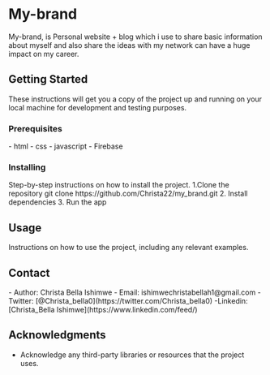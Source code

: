 <h1>My-brand</h1>

<p>My-brand, is Personal website + blog which i use to share basic information about myself and also share the ideas with my network can have a huge impact on my career.
</p>

<h2>Getting Started</h2>

<p>These instructions will get you a copy of the project up and running on your local machine for development and testing purposes.</p>

<h3>Prerequisites</h3>

<p>
- html
- css
  - javascript
  - Firebase
</p>

<h3>Installing</h3>

<p>Step-by-step instructions on how to install the project.
 1.Clone the repository
  git clone https://github.com/Christa22/my_brand.git
  2. Install dependencies
  3. Run the app

</p>

<h2>Usage</h2>

<p>Instructions on how to use the project, including any relevant examples.</p>



<h2>Contact</h2>

<p>- Author: Christa Bella Ishimwe
- Email: ishimwechristabellah1@gmail.com
- Twitter: [@Christa_bella0](https://twitter.com/Christa_bella0)
-Linkedin:[Christa_Bella Ishimwe](https://www.linkedin.com/feed/)</p>

<h2>Acknowledgments</h2>

<ul>
  <li>Acknowledge any third-party libraries or resources that the project uses.</li>
</ul>



